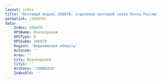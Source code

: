 ```yaml
---
layout: index
title: 'Почтовый индекс 396070: отделение почтовой связи Почты России'
permalink: /396070/
data:
    Index: 396070
    OPSName: Нововоронеж
    OPSType: О
    OPSSubm: 396079
    Region: 'Воронежская область'
    Autonom: ''
    Area: ''
    City: Нововоронеж
    City1: ''
    ActDate: '20080320'
    IndexOld: ''
---
```

